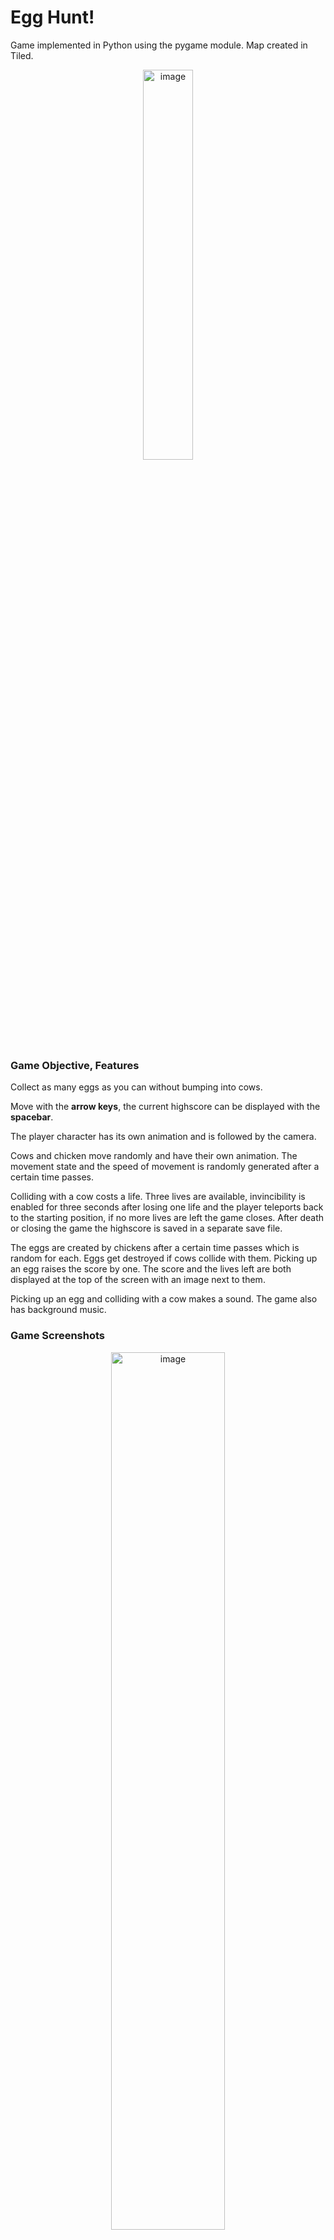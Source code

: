 # Egg Hunt! 

Game implemented in Python using the pygame module. Map created in Tiled. 

<p align="center" width="100%">
<img width="40%" alt="image" src="https://github.com/user-attachments/assets/a1881eaf-6568-47f6-9d3d-89300437aad3">

### Game Objective, Features
Collect as many eggs as you can without bumping into cows. 

Move with the **arrow keys**, the current highscore can be displayed with the **spacebar**. 

The player character has its own animation and is followed by the camera. 

Cows and chicken move randomly and have their own animation. The movement state and the speed of movement is randomly generated after a certain time passes. 

Colliding with a cow costs a life. Three lives are available, invincibility is enabled for three seconds after losing one life and the player teleports back to the starting position, if no more lives are left the game closes. After death or closing the game the highscore is saved in a separate save file. 

The eggs are created by chickens after a certain time passes which is random for each. Eggs get destroyed if cows collide with them. Picking up an egg raises the score by one. The score and the lives left are both displayed at the top of the screen with an image next to them. 

Picking up an egg and colliding with a cow makes a sound. The game also has background music. 

### Game Screenshots

<p align="center" width="100%">
<img width="60%" alt="image" src="https://github.com/user-attachments/assets/c5e9c916-bb90-42d1-984e-60353ca66053">
</p>

<p align="center" width="100%">
<img width="60%" alt="image" src="https://github.com/user-attachments/assets/266655b2-acdd-4e12-b73e-40ee569573e2">
</p>

<p align="center" width="100%">
<img width="60%" alt="image" src="https://github.com/user-attachments/assets/d88689c9-1365-49f3-8f0c-d7b6503a2b55">

<p align="center" width="100%">
<img width="60%" alt="image" src="https://github.com/user-attachments/assets/5b41f3b9-dd9b-4b59-b5cc-5d20c68c8a3c">

## Graphics, font, and audio sources

Sprout Lands Asset Pack (Basic Pack) by CUP NOOBLE:  
https://cupnooble.itch.io/sprout-lands-asset-pack

16x16 heart by simodias (cc4):  
https://simodias.itch.io/heart

Masaaki Font by Philippe Moesch:  
https://www.1001freefonts.com/masaaki.font

Take Item Sound Effect by zennnsounds from pixabay.com:  
https://pixabay.com/sound-effects/take-item-sound-effect-163073/

Relaxing Chiptune Music by Migfus20 from Freesound (cc4):  
https://freesound.org/people/Migfus20/sounds/679054/

Moo1 - Moo Moo the Cow by manofham from Freesound (cc0):  
https://freesound.org/people/manofham/sounds/700378/

Licenses: 

  https://creativecommons.org/licenses/by/4.0/
  
  https://creativecommons.org/publicdomain/zero/1.0/
